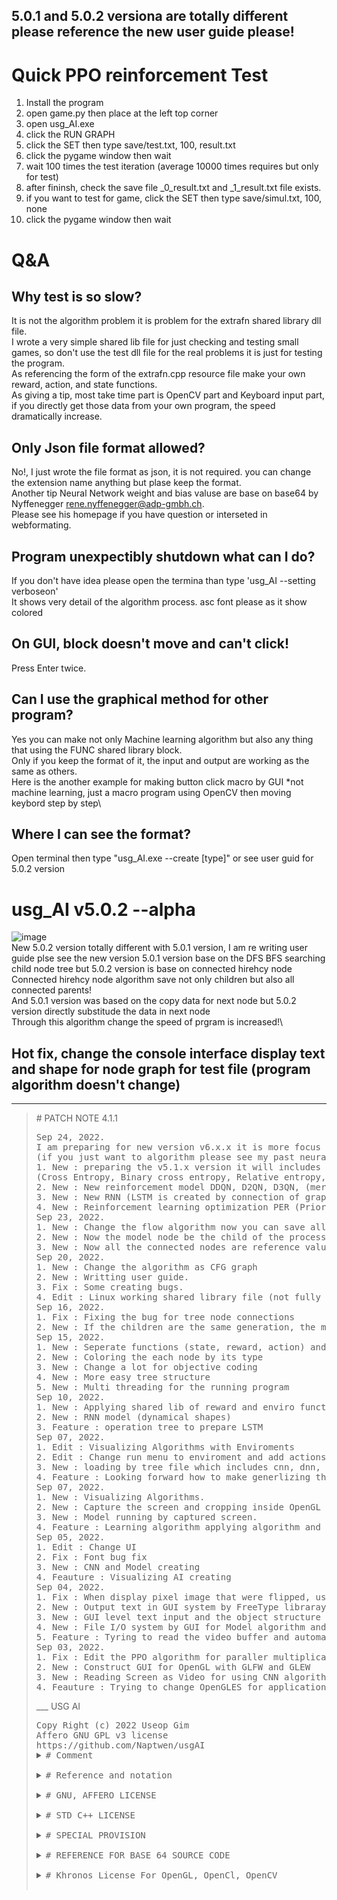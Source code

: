 ## 5.0.1 and 5.0.2 versiona are totally different please reference the new user guide please!

# Quick PPO reinforcement Test
1. Install the program
2. open game.py then place at the left top corner
3. open usg_AI.exe
4. click the RUN GRAPH
5. click the SET then type save/test.txt, 100, result.txt
6. click the pygame window then wait
7. wait 100 times the test iteration (average 10000 times requires but only for test)
8. after fininsh, check the save file _0_result.txt and _1_result.txt file exists.
9. if you want to test for game, click the SET then type save/simul.txt, 100, none
10. click the pygame window then wait

# Q&A

## Why test is so slow?
It is not the algorithm problem it is problem for the extrafn shared library dll file.\
I wrote a very simple shared lib file for just checking and testing small games, so don't use the test dll file for the real problems it is just for testing the program.\
As referencing the form of the extrafn.cpp resource file make your own reward, action, and state functions.\
As giving a tip, most take time part is OpenCV part and Keyboard input part, if you directly get those data from your own program, the speed dramatically increase.

## Only Json file format allowed?
No!, I just wrote the file format as json, it is not required. you can change the extension name anything but plase keep the format.\
Another tip Neural Network weight and bias valuse are base on base64 by Nyffenegger rene.nyffenegger@adp-gmbh.ch.\
Please see his homepage if you have question or interseted in webformating.

## Program unexpectibly shutdown what can I do?
If you don't have idea please open the termina than type 'usg_AI --setting verboseon'\
It shows very detail of the algorithm process. asc font please as it show colored

## On GUI, block doesn't move and can't click!
Press Enter twice.

## Can I use the graphical method for other program?
Yes you can make not only Machine learning algorithm but also any thing that using the FUNC shared library block.\
Only if you keep the format of it, the input and output are working as the same as others.\
Here is the another example for making button click macro by GUI *not machine learning, just a macro program using OpenCV then moving keybord step by step\

## Where I can see the format?
Open terminal then type "usg_AI.exe --create [type]" or see user guid for 5.0.2 version

# usg_AI v5.0.2 --alpha
![image](https://user-images.githubusercontent.com/47798805/191979230-c539d224-b142-48e9-9cc0-01e32bab6ebf.png)\
New 5.0.2 version totally different with 5.0.1 version, I am re writing user guide plse see the new version 
5.0.1 version base on the DFS BFS searching child node tree but 5.0.2 version is base on connected hirehcy node\
Connected hirehcy node algorithm save not only children but also all connected parents! \
And 5.0.1 version was based on the copy data for next node but 5.0.2 version directly substitude the data in next node\
Through this algorithm change the speed of prgram is increased!\

## Hot fix, change the console interface display text and shape for node graph for test file (program algorithm doesn't change)
___
<BLOCKQUOTE>
   <summary># PATCH NOTE 4.1.1</summary>
   <PRE>
Sep 24, 2022.
I am preparing for new version v6.x.x it is more focus on providing various algorithm
(if you just want to algorithm please see my past neural network algorithm in python version)
1. New : preparing the v5.1.x version it will includes new cost functions
(Cross Entropy, Binary cross entropy, Relative entropy, RMSE, HUBER, Pesudo Huber)
2. New : New reinforcement model DDQN, D2QN, D3QN, (merged type also), A2C and A3C (using the constructed thread algorithm)
3. New : New RNN (LSTM is created by connection of graph blocks from model RNN)
4. New : Reinforcement learning optimization PER (Prioritized experiance replay buffer)
Sep 23, 2022.
1. New : Change the flow algorithm now you can save all connected nodes.
2. New : Now the model node be the child of the process, and process control all of connected nodes.
3. New : Now all the connected nodes are reference values by chain methods (speed and memory capacity is increase)
Sep 20, 2022.
1. New : Change the algorithm as CFG graph
2. New : Writting user guide. 
3. Fix : Some creating bugs.
4. Edit : Linux working shared library file (not fully checked)
Sep 16, 2022.
1. Fix : Fixing the bug for tree node connections
2. New : If the children are the same generation, the most left child has priority
Sep 15, 2022.
1. New : Seperate functions (state, reward, action) and enviroments
2. New : Coloring the each node by its type
3. New : Change a lot for objective coding
4. New : More easy tree structure
5. New : Multi threading for the running program
Sep 10, 2022.
1. New : Applying shared lib of reward and enviro function for runtime.
2. New : RNN model (dynamical shapes)
3. Feature : operation tree to prepare LSTM
Sep 07, 2022.
1. Edit : Visualizing Algorithms with Enviroments
2. Edit : Change run menu to enviroment and add actions
3. New : loading by tree file which includes cnn, dnn, model, enviro
4. Feature : Looking forward how to make generlizing the reward
Sep 07, 2022.
1. New : Visualizing Algorithms.
2. New : Capture the screen and cropping inside OpenGL (only for winodw now).
3. New : Model running by captured screen.
4. Feature : Learning algorithm applying algorithm and multi thread.
Sep 05, 2022.
1. Edit : Change UI
2. Fix : Font bug fix
3. New : CNN and Model creating
4. Feauture : Visualizing AI creating
Sep 04, 2022.
1. Fix : When display pixel image that were flipped, using matrix transfer fixed it.
2. New : Output text in GUI system by FreeType libraray
3. New : GUI level text input and the object structure of integration GUI interface algorithm.
4. New : File I/O system by GUI for Model algorithm and Neural network algorithm
5. Feature : Tyring to read the video buffer and automatically creating CNN for neural net
Sep 03, 2022.
1. Fix : Edit the PPO algorithm for paraller multiplication
2. New : Construct GUI for OpenGL with GLFW and GLEW
3. New : Reading Screen as Video for using CNN algorithm
4. Feauture : Trying to change OpenGLES for application
</PRE>
___
<!DOCTYPE HTML>
<HTML>

<HEAD>
   USG AI
</HEAD>

<BODY>
   <PRE>
Copy Right (c) 2022 Useop Gim
Affero GNU GPL v3 license
https://github.com/Naptwen/usgAI
<details>
<summary># Comment</summary>
   I coded this program for creating an A. I with freedom under positive purpose
   for the world. So hope it is useful for mathematicians, programmers, scientists,
   and whoever is interested.
</details>
<details>
<summary># Reference and notation</summary>
   1. The origin of this software must not be misrepresented; you must not
   claim that you wrote the original software. If you use this software
   in a product, an acknowledgment in the product documentation would be
   appreciated but is not required.
   2. Altered source versions must be plainly marked as such,
   and must not be misrepresented as being the original software.
   3. This notice may not be removed or altered from any source distribution.
</details>
<details>
<summary># GNU, AFFERO LICENSE</summary>
   This file is part of the usg_AI Library
   you can redistribute it and/or modify it under the terms of the GNU Affero.
   Affero General Public License V3 as published by the Free Software
   Foundation. http://www.gnu.org/licenses/ But, WITHOUT ANY WARRANTY without
   even the implied warranty of MERCHANTABILITY or FITNESS FOR A PARTICULAR
   PURPOSE. See the GNU General Public License and Affero license for more details
</details>
<details>
<summary># STD C++ LICENSE</summary>
   The core part of standard c++ library is base on the using LLVM clang library
</details>
<details>
<summary># SPECIAL PROVISION</summary>
   To prevent and make users take responsibility, for the uncontrollable and
   unpredictable dangers in the future, a special provision for using this program
   for responsibility. This library is restricted about any purpose that breaks the
   Laws of Robotic including intentness, negligence, and recklessness also
   restricted and users take responsibility.
</details>
<details>
<summary># REFERENCE FOR BASE 64 SOURCE CODE</summary>

   base64.cpp and base64.h

   base64 encoding and decoding with C++.
   More information at
     <https://renenyffenegger.ch/notes/development/Base64/Encoding-and-decoding-base-64-with-cpp>

   Version: 2.rc.08 (release candidate)

   Copyright (C) 2004-2017, 2020, 2021 René Nyffenegger

   This source code is provided 'as-is', without any express or implied
   warranty. In no event will the author be held liable for any damages
   arising from the use of this software.

   Permission is granted to anyone to use this software for any purpose,
   including commercial applications, and to alter it and redistribute it
   freely, subject to the following restrictions:

   1. The origin of this source code must not be misrepresented; you must not
      claim that you wrote the original source code. If you use this source code
      in a product, an acknowledgment in the product documentation would be
      appreciated but is not required.

   2. Altered source versions must be plainly marked as such, and must not be
      misrepresented as being the original source code.

   3. This notice may not be removed or altered from any source distribution.

   René Nyffenegger rene.nyffenegger@adp-gmbh.ch
</details>
<details>
<summary># Khronos License For OpenGL, OpenCl, OpenCV</summary>
   The core part of OpenCL, OpenGL, OpenCV are following Khronos license
   https://www.khronos.org/legal/Khronos_Apache_2.0_CLA
</details>
</PRE>
</BODY>
</HTML>
